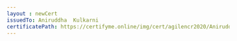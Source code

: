 ```yaml
--- 
layout : newCert 
issuedTo: Aniruddha  Kulkarni 
certificatePath: https://certifyme.online/img/cert/agilencr2020/AniruddhaKulkarni_1bc41.png
--- 
```


